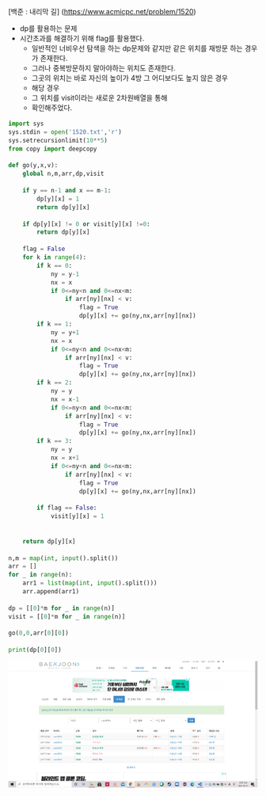 [백준 : 내리막 길] (https://www.acmicpc.net/problem/1520)



- dp를 활용하는 문제
- 시간초과를 해결하기 위해 flag를 활용했다.
  - 일반적인 너비우선 탐색을 하는 dp문제와 같지만 같은 위치를 재방문 하는 경우가 존재한다.
  - 그러나 중복방문하지 말아야하는 위치도 존재한다.
  - 그곳의 위치는 바로 자신의 높이가 4방 그 어디보다도 높지 않은 경우
  - 해당 경우
  - 그 위치를 visit이라는 새로운 2차원배열을 통해
  - 확인해주었다.



```python
import sys
sys.stdin = open('1520.txt','r')
sys.setrecursionlimit(10**5)
from copy import deepcopy

def go(y,x,v):
    global n,m,arr,dp,visit

    if y == n-1 and x == m-1:
        dp[y][x] = 1
        return dp[y][x]

    if dp[y][x] != 0 or visit[y][x] !=0:
        return dp[y][x]

    flag = False
    for k in range(4):
        if k == 0:
            ny = y-1
            nx = x
            if 0<=ny<n and 0<=nx<m:
                if arr[ny][nx] < v:
                    flag = True
                    dp[y][x] += go(ny,nx,arr[ny][nx])
        if k == 1:
            ny = y+1
            nx = x
            if 0<=ny<n and 0<=nx<m:
                if arr[ny][nx] < v:
                    flag = True
                    dp[y][x] += go(ny,nx,arr[ny][nx])
        if k == 2:
            ny = y
            nx = x-1
            if 0<=ny<n and 0<=nx<m:
                if arr[ny][nx] < v:
                    flag = True
                    dp[y][x] += go(ny,nx,arr[ny][nx])
        if k == 3:
            ny = y
            nx = x+1
            if 0<=ny<n and 0<=nx<m:
                if arr[ny][nx] < v:
                    flag = True
                    dp[y][x] += go(ny,nx,arr[ny][nx])
                    
        if flag == False:
            visit[y][x] = 1


    return dp[y][x]

n,m = map(int, input().split())
arr = []
for _ in range(n):
    arr1 = list(map(int, input().split()))
    arr.append(arr1)

dp = [[0]*m for _ in range(n)]
visit = [[0]*m for _ in range(n)]

go(0,0,arr[0][0])

print(dp[0][0])
```

![asfafaf](asfafaf.png)